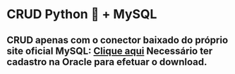 # CRUD Python 🐍 + MySQL

CRUD apenas com o conector baixado do próprio site oficial MySQL:
[Clique aqui](https://dev.mysql.com/downloads/connector/python/)
**Necessário ter cadastro na Oracle para efetuar o download.**
 ---
 
